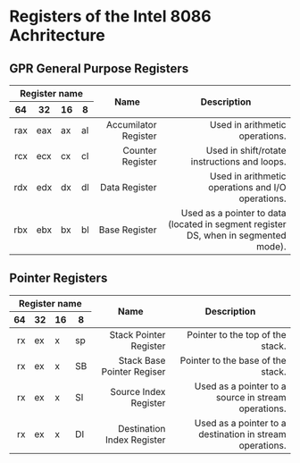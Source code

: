 <!-- 
  -- Author: Joris Rietveld <jorisrietveld@gmail.com>   
  -- Date: 08-06-2018 02:15    
  -- Licence: GPLv3 - General Public Licence version 3
  -- 
  -- Description:
  --  
  -->
# Registers of the Intel 8086 Achritecture

## GPR General Purpose Registers
<table>
  <thead>
    <tr>
    <th colspan="4" align="center"> <strong>Register name</strong> </th>
    <th rowspan="2" align="center"> <strong>Name</strong> </th>
    <th rowspan="2" align="center"> <strong>Description</strong> </th>
    </tr>
    <tr>
    <th>64</th>
    <th>32</th>
    <th>16</th>
    <th>8</th>
    </tr>
  </thead>
  <tbody>
    <tr><td align="right">rax</td><td>eax</td><td>ax</td><td>al</td><td align="right">       Accumilator Register </td><td align="right">                                                     Used in arithmetic operations. </td></tr>
    <tr><td align="right">rcx</td><td>ecx</td><td>cx</td><td>cl</td><td align="right">           Counter Register </td><td align="right">                                       Used in shift/rotate instructions and loops. </td></tr>
    <tr><td align="right">rdx</td><td>edx</td><td>dx</td><td>dl</td><td align="right">              Data Register </td><td align="right">                                  Used in arithmetic operations and I/O operations. </td></tr>
    <tr><td align="right">rbx</td><td>ebx</td><td>bx</td><td>bl</td><td align="right">              Base Register </td><td align="right"> Used as a pointer to data (located in segment register DS, when in segmented mode). </td></tr>
</table>

## Pointer Registers
<table>
  <thead>
    <tr>
    <th colspan="4" align="center"> <strong>Register name</strong> </th>
    <th rowspan="2" align="center"> <strong>Name</strong> </th>
    <th rowspan="2" align="center"> <strong>Description</strong> </th>
    </tr>
    <tr>
    <th>64</th>
    <th>32</th>
    <th>16</th>
    <th>8</th>
    </tr>
  </thead>
  <tbody>
    <tr><td align="right">rx</td><td>ex</td><td>x</td><td>sp</td><td align="right">     Stack Pointer Register </td><td align="right">                                                   Pointer to the top of the stack. </td></tr>
    <tr><td align="right">rx</td><td>ex</td><td>x</td><td>SB</td><td align="right"> Stack Base Pointer Regiser </td><td align="right">                                                  Pointer to the base of the stack. </td></tr>
    <tr><td align="right">rx</td><td>ex</td><td>x</td><td>SI</td><td align="right">      Source Index Register </td><td align="right">                                Used as a pointer to a source in stream operations. </td></tr>
    <tr><td align="right">rx</td><td>ex</td><td>x</td><td>DI</td><td align="right"> Destination Index Register </td><td align="right">                           Used as a pointer to a destination in stream operations. </td></tr>
  </tbody>
</table>
